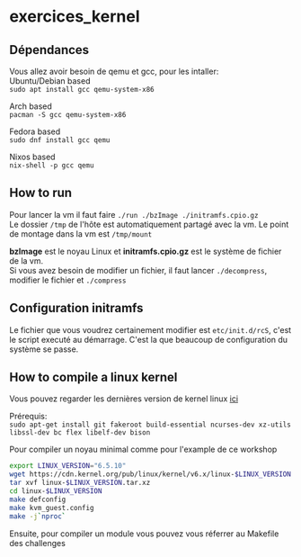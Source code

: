 # exercices_kernel

## Dépendances
Vous allez avoir besoin de qemu et gcc, pour les intaller:  
Ubuntu/Debian based  
`sudo apt install gcc qemu-system-x86`

Arch based  
`pacman -S gcc qemu-system-x86`

Fedora based  
`sudo dnf install gcc qemu`

Nixos based  
`nix-shell -p gcc qemu`

## How to run
Pour lancer la vm il faut faire `./run ./bzImage ./initramfs.cpio.gz`  
Le dossier `/tmp` de l'hôte est automatiquement partagé avec la vm. Le point de montage dans la vm est `/tmp/mount` 

**bzImage** est le noyau Linux et **initramfs.cpio.gz** est le système de fichier de la vm.  
Si vous avez besoin de modifier un fichier, il faut lancer `./decompress`, modifier le fichier et `./compress`

## Configuration initramfs
Le fichier que vous voudrez certainement modifier est `etc/init.d/rcS`, c'est le script executé au démarrage. C'est la que beaucoup de configuration du système se passe.

## How to compile a linux kernel
Vous pouvez regarder les dernières version de kernel linux [ici](https://www.kernel.org/)

Prérequis:  
`sudo apt-get install git fakeroot build-essential ncurses-dev xz-utils libssl-dev bc flex libelf-dev bison`

Pour compiler un noyau minimal comme pour l'example de ce workshop  
```bash
export LINUX_VERSION="6.5.10"
wget https://cdn.kernel.org/pub/linux/kernel/v6.x/linux-$LINUX_VERSION.tar.xz
tar xvf linux-$LINUX_VERSION.tar.xz
cd linux-$LINUX_VERSION
make defconfig
make kvm_guest.config
make -j`nproc`
```

Ensuite, pour compiler un module vous pouvez vous réferrer au Makefile des challenges
